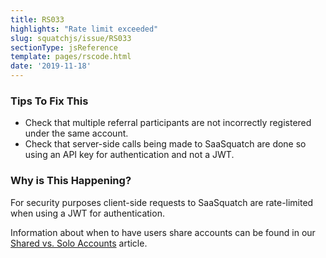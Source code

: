 ```yaml
---
title: RS033
highlights: "Rate limit exceeded"
slug: squatchjs/issue/RS033
sectionType: jsReference
template: pages/rscode.html
date: '2019-11-18'
---
```


### Tips To Fix This

 - Check that multiple referral participants are not incorrectly registered under the same account. 
 - Check that server-side calls being made to SaaSquatch are done so using an API key for authentication and not a JWT. 

### Why is This Happening?

For security purposes client-side requests to SaaSquatch are rate-limited when using a JWT for authentication.

Information about when to have users share accounts can be found in our [Shared vs. Solo Accounts](/shared-vs-solo-accounts/) article.